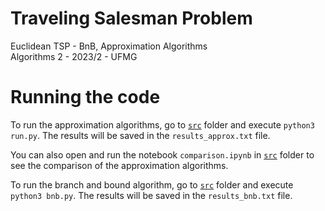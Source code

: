# Traveling Salesman Problem
Euclidean TSP - BnB, Approximation Algorithms\
Algorithms 2 - 2023/2 - UFMG


# Running the code
To run the approximation algorithms, go to [```src```](src/)
folder and execute ```python3 run.py```. The results will be saved in the ```results_approx.txt``` file.

You can also open and run the notebook ```comparison.ipynb``` in [```src```](src/) folder to see the comparison of the approximation algorithms.

To run the branch and bound algorithm, go to [```src```](src/) folder and execute ```python3 bnb.py```. The results will be saved in the ```results_bnb.txt``` file.
